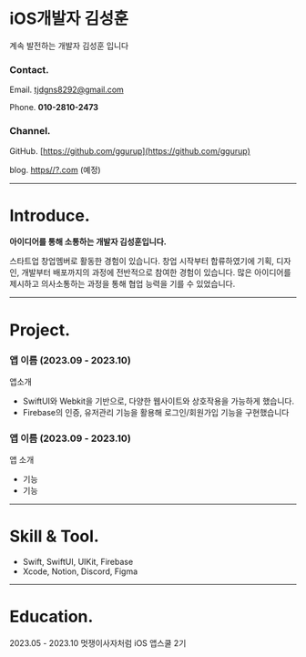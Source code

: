 # iOS개발자 김성훈

계속 발전하는 개발자 김성훈 입니다

### Contact.

Email. tjdgns8292@gmail.com

Phone. **010-2810-2473**

### Channel.

GitHub. [https://github.com/ggurup](https://github.com/ggurup)

blog. [https//?.com]() (예정)

---

# Introduce.

**아이디어를 통해 소통하는 개발자 김성훈입니다.** 

스타트업 창업멤버로 활동한 경험이 있습니다. 창업 시작부터 합류하였기에 기획, 디자인, 개발부터 배포까지의 과정에 전반적으로 참여한 경험이 있습니다. 많은 아이디어를 제시하고 의사소통하는 과정을 통해 협업 능력을 기를 수 있었습니다.

---

# Project.

### 앱 이름 (2023.09 - 2023.10)
앱소개

- SwiftUI와 Webkit을 기반으로, 다양한 웹사이트와 상호작용을 가능하게 했습니다.
- Firebase의 인증, 유저관리 기능을 활용해 로그인/회원가입 기능을 구현했습니다 



### 앱 이름 (2023.09 - 2023.10)
앱 소개 

- 기능
- 기능



---

# Skill & Tool.

- Swift, SwiftUI, UIKit, Firebase
- Xcode, Notion, Discord, Figma
---

# Education.

2023.05 - 2023.10 멋쟁이사자처럼 iOS 앱스쿨 2기
